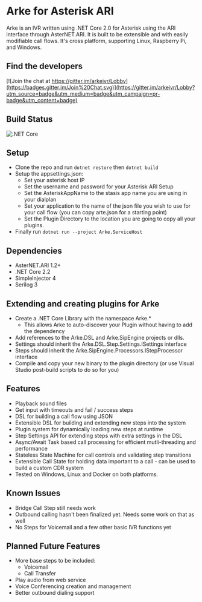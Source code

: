 # Arke for Asterisk ARI
Arke is an IVR written using .NET Core 2.0 for Asterisk using the ARI interface through AsterNET.ARI. It is built to be extensible and with easily modifiable call flows. It's cross platform, supporting Linux, Raspberry Pi, and Windows.

## Find the developers
[![Join the chat at https://gitter.im/arkeivr/Lobby](https://badges.gitter.im/Join%20Chat.svg)](https://gitter.im/arkeivr/Lobby?utm_source=badge&utm_medium=badge&utm_campaign=pr-badge&utm_content=badge)

## Build Status
![.NET Core](https://github.com/quasarke/arke/workflows/.NET%20Core/badge.svg?branch=master)

## Setup
* Clone the repo and run `dotnet restore` then `dotnet build`
* Setup the appsettings.json:
   * Set your asterisk host IP
   * Set the username and password for your Asterisk ARI Setup
   * Set the AsteriskAppName to the stasis app name you are using in your dialplan
   * Set your application to the name of the json file you wish to use for your call flow (you can copy arte.json for a starting point)
   * Set the Plugin Directory to the location you are going to copy all your plugins.
* Finally run `dotnet run --project Arke.ServiceHost`

## Dependencies
* AsterNET.ARI 1.2+
* .NET Core 2.2
* SimpleInjector 4
* Serilog 3

## Extending and creating plugins for Arke
* Create a .NET Core Library with the namespace Arke.*
   * This allows Arke to auto-discover your Plugin without having to add the dependency
* Add references to the Arke.DSL and Arke.SipEngine projects or dlls.
* Settings should inherit the Arke.DSL.Step.Settings.ISettings interface
* Steps should inherit the Arke.SipEngine.Processors.IStepProcessor interface
* Compile and copy your new binary to the plugin directory (or use Visual Studio post-build scripts to do so for you)

## Features
* Playback sound files
* Get input with timeouts and fail / success steps
* DSL for building a call flow using JSON
* Extensible DSL for building and extending new steps into the system
* Plugin system for dynamically loading new steps at runtime
* Step Settings API for extending steps with extra settings in the DSL
* Async/Await Task based call processing for efficient mutli-threading and performance
* Stateless State Machine for call controls and validating step transitions
* Extensible Call State for holding data important to a call - can be used to build a custom CDR system
* Tested on Windows, Linux and Docker on both platforms.

## Known Issues
* Bridge Call Step still needs work
* Outbound calling hasn't been finalized yet. Needs some work on that as well
* No Steps for Voicemail and a few other basic IVR functions yet

## Planned Future Features
* More base steps to be included:
   * Voicemail
   * Call Transfer
* Play audio from web service
* Voice Conferencing creation and management
* Better outbound dialing support
